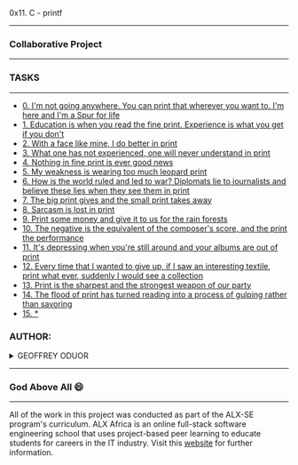 0x11. C - printf

---
### Collaborative Project ###
----
### TASKS ###
---
- [0. I'm not going anywhere. You can print that wherever you want to. I'm here and I'm a Spur for life](printf)
- [1. Education is when you read the fine print. Experience is what you get if you don't](printf)
- [2. With a face like mine, I do better in print](printf)
- [3. What one has not experienced, one will never understand in print](printf)
- [4. Nothing in fine print is ever good news](printf)
- [5. My weakness is wearing too much leopard print](printf)
- [6. How is the world ruled and led to war? Diplomats lie to journalists and believe these lies when they see them in print](printf)
- [7. The big print gives and the small print takes away](printf)
- [8. Sarcasm is lost in print](printf)
- [9. Print some money and give it to us for the rain forests](printf)
- [10. The negative is the equivalent of the composer's score, and the print the performance](printf)
- [11. It's depressing when you're still around and your albums are out of print](printf)
- [12. Every time that I wanted to give up, if I saw an interesting textile, print what ever, suddenly I would see a collection](printf)
- [13. Print is the sharpest and the strongest weapon of our party](printf)
- [14. The flood of print has turned reading into a process of gulping rather than savoring](printf)
- [15. *](printf)



### AUTHOR:
<details>
    <summary>GEOFFREY ODUOR</summary>
    <ul>
        <li>
            <a href="https://github.com/luckyhope1">Github</a>
        </li>
        <li>
            <a href="https://twitter.com/TomGeoffry">Twitter</a>
        </li>
        <li>
            <a href="https://geoffrytom@gmail.com">e-mail</a>
        </li>
    </ul>
</details>

---

### God Above All  :smile:
___
All of the work in this project was conducted as part of the ALX-SE program's curriculum. ALX Africa is an online full-stack software engineering school that uses project-based peer learning to educate students for careers in the IT industry. Visit this <a href="https://www.alxafrica.com/software-engineering-2022">website</a> for further information.
